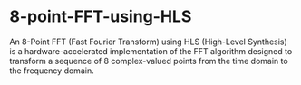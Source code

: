 # 8-point-FFT-using-HLS
An 8-Point FFT (Fast Fourier Transform) using HLS (High-Level Synthesis) is a hardware-accelerated implementation of the FFT algorithm designed to transform a sequence of 8 complex-valued points from the time domain to the frequency domain.
